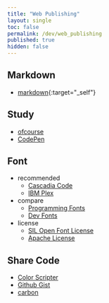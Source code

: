 ```yaml
---
title: "Web Publishing"
layout: single
toc: false
permalink: /dev/web_publishing
published: true
hidden: false
---
```


<head>
  <base target="_blank">
</head>

## Markdown

- [markdown](/dev/web_publishing/markdown){:target="_self"}

## Study

- [ofcourse](https://ofcourse.kr/)
- [CodePen](https://codepen.io/pen/)

## Font

- recommended
  - [Cascadia Code](https://github.com/microsoft/cascadia-code)
  - [IBM Plex](https://www.ibm.com/plex/)
- compare
  - [Programming Fonts](https://www.programmingfonts.org/)
  - [Dev Fonts](https://devfonts.gafi.dev/)
- license
  - [SIL Open Font License](https://scripts.sil.org/cms/scripts/page.php?id=OFL)
  - [Apache License](http://www.apache.org/licenses/LICENSE-2.0.html)

## Share Code

- [Color Scripter](https://colorscripter.com/)
- [Github Gist](https://gist.github.com/)
- [carbon](https://carbon.now.sh/)
